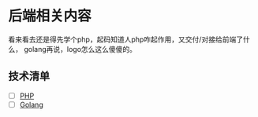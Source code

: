 # 后端相关内容

看来看去还是得先学个php，起码知道人php咋起作用，又交付/对接给前端了什么，
golang再说，logo怎么这么傻傻的。

## 技术清单
- [ ] [PHP](https://www.php.net/manual/zh/)
- [ ] [Golang](https://go.dev/doc/)
